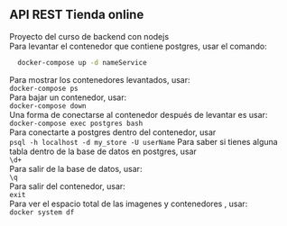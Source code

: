 ## API REST Tienda online
Proyecto del curso de backend con nodejs  
Para levantar el contenedor que contiene postgres, 
usar el comando:   
```bash
  docker-compose up -d nameService
```   
Para mostrar los contenedores levantados, usar:  
`
  docker-compose ps
`  
Para bajar un contenedor, usar:  
`
  docker-compose down
`  
Una forma de conectarse al contenedor después 
de levantar es usar:  
`
  docker-compose exec postgres bash
`  
Para conectarte a postgres dentro del contenedor, usar  
`
  psql -h localhost -d my_store -U userName
`
Para saber si tienes alguna tabla dentro de la base de datos en postgres, usar  
`
  \d+
`  
Para salir de la base de datos, usar:  
`
  \q
`  
Para salir del contenedor, usar:  
`
  exit
`  
Para ver el espacio total de las imagenes y contenedores , usar:  
`
  docker system df
`   




